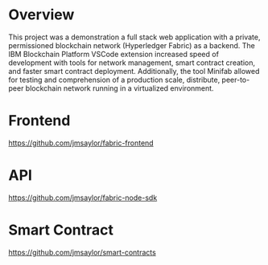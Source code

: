 # Overview 

This project was a demonstration a full stack web application with a private, permissioned blockchain network (Hyperledger Fabric) as a backend. The IBM Blockchain Platform VSCode extension increased speed of development with tools for network management, smart contract creation, and faster smart contract deployment. Additionally, the tool Minifab allowed for testing and comprehension of a production scale, distribute, peer-to-peer blockchain network running in a virtualized environment.  

# Frontend
https://github.com/jmsaylor/fabric-frontend

# API
https://github.com/jmsaylor/fabric-node-sdk

# Smart Contract
https://github.com/jmsaylor/smart-contracts
